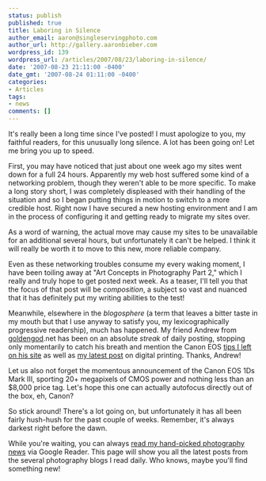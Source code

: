 ```yaml
---
status: publish
published: true
title: Laboring in Silence
author_email: aaron@singleservingphoto.com
author_url: http://gallery.aaronbieber.com
wordpress_id: 139
wordpress_url: /articles/2007/08/23/laboring-in-silence/
date: '2007-08-23 21:11:00 -0400'
date_gmt: '2007-08-24 01:11:00 -0400'
categories:
- Articles
tags:
- news
comments: []
---
```

It's really been a long time since I've posted! I must apologize to you,
my faithful readers, for this unusually long silence. A lot has been
going on! Let me bring you up to speed.

First, you may have noticed that just about one week ago my sites went
down for a full 24 hours. Apparently my web host suffered some kind of a
networking problem, though they weren't able to be more specific. To
make a long story short, I was completely displeased with their handling
of the situation and so I began putting things in motion to switch to a
more credible host. Right now I have secured a new hosting environment
and I am in the process of configuring it and getting ready to migrate
my sites over.

As a word of warning, the actual move may cause my sites to be
unavailable for an additional several hours, but unfortunately it can't
be helped. I think it will really be worth it to move to this new, more
reliable company.

Even as these networking troubles consume my every waking moment, I have
been toiling away at "Art Concepts in Photography Part 2," which I
really and truly hope to get posted next week. As a teaser, I'll tell
you that the focus of that post will be _composition_, a subject so
vast and nuanced that it has definitely put my writing abilities to the
test!

Meanwhile, elsewhere in the _blogosphere_ (a term that leaves a bitter
taste in my mouth but that I use anyway to satisfy you, my
lexicographically progressive readership), much has happened. My friend
Andrew from [goldengod](http://www.goldengod).net has been on an absolute
_streak_ of daily posting, stopping only momentarily to catch his
breath and mention the Canon EOS [tips I left on his
site](http://www.goldengod.net/2007/08/12/your-best-camera-specific-photography-tips/)
as well as [my latest
post](http://www.goldengod.net/2007/08/22/link-roundup-headless-chicken-edition/)
on digital printing. Thanks, Andrew!

Let us also not forget the momentous announcement of the Canon EOS 1Ds
Mark III, sporting 20+ megapixels of CMOS power and nothing less than an
$8,000 price tag. Let's hope this one can actually autofocus directly
out of the box, eh, Canon?

So stick around! There's a lot going on, but unfortunately it has all
been fairly hush-hush for the past couple of weeks. Remember, it's
always darkest right before the dawn.

While you're waiting, you can always [read my hand-picked photography
news](http://www.google.com/reader/shared/user/15563285598058491045/label/photography)
via Google Reader. This page will show you all the latest posts from the
several photography blogs I read daily. Who knows, maybe you'll find
something new!
